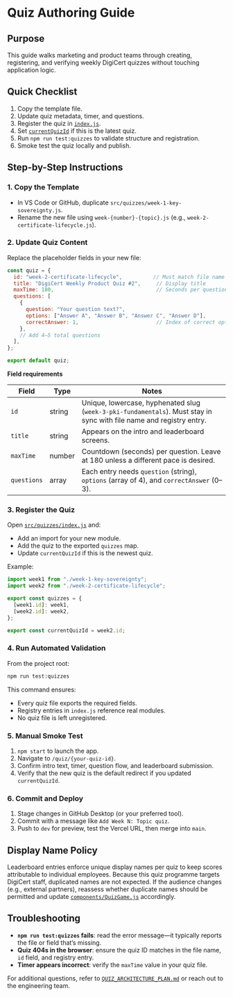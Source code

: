 # Quiz Authoring Guide

## Purpose

This guide walks marketing and product teams through creating, registering, and verifying weekly DigiCert quizzes without touching application logic.

## Quick Checklist

1. Copy the template file.
2. Update quiz metadata, timer, and questions.
3. Register the quiz in [`index.js`](./index.js).
4. Set [`currentQuizId`](./index.js) if this is the latest quiz.
5. Run `npm run test:quizzes` to validate structure and registration.
6. Smoke test the quiz locally and publish.

## Step-by-Step Instructions

### 1. Copy the Template

- In VS Code or GitHub, duplicate `src/quizzes/week-1-key-sovereignty.js`.
- Rename the new file using `week-{number}-{topic}.js` (e.g., `week-2-certificate-lifecycle.js`).

### 2. Update Quiz Content

Replace the placeholder fields in your new file:

```javascript
const quiz = {
  id: "week-2-certificate-lifecycle",          // Must match file name slug
  title: "DigiCert Weekly Product Quiz #2",     // Display title
  maxTime: 180,                                 // Seconds per question (default 180)
  questions: [
    {
      question: "Your question text?",
      options: ["Answer A", "Answer B", "Answer C", "Answer D"],
      correctAnswer: 1,                         // Index of correct option (0-based)
    },
    // Add 4–5 total questions
  ],
};

export default quiz;
```

**Field requirements**

| Field | Type | Notes |
| --- | --- | --- |
| `id` | string | Unique, lowercase, hyphenated slug (`week-3-pki-fundamentals`). Must stay in sync with file name and registry entry. |
| `title` | string | Appears on the intro and leaderboard screens. |
| `maxTime` | number | Countdown (seconds) per question. Leave at 180 unless a different pace is desired. |
| `questions` | array | Each entry needs `question` (string), `options` (array of 4), and `correctAnswer` (0–3). |

### 3. Register the Quiz

Open [`src/quizzes/index.js`](./index.js) and:

- Add an import for your new module.
- Add the quiz to the exported `quizzes` map.
- Update `currentQuizId` if this is the newest quiz.

Example:

```javascript
import week1 from "./week-1-key-sovereignty";
import week2 from "./week-2-certificate-lifecycle";

export const quizzes = {
  [week1.id]: week1,
  [week2.id]: week2,
};

export const currentQuizId = week2.id;
```

### 4. Run Automated Validation

From the project root:

```bash
npm run test:quizzes
```

This command ensures:

- Every quiz file exports the required fields.
- Registry entries in `index.js` reference real modules.
- No quiz file is left unregistered.

### 5. Manual Smoke Test

1. `npm start` to launch the app.
2. Navigate to `/quiz/{your-quiz-id}`.
3. Confirm intro text, timer, question flow, and leaderboard submission.
4. Verify that the new quiz is the default redirect if you updated `currentQuizId`.

### 6. Commit and Deploy

1. Stage changes in GitHub Desktop (or your preferred tool).
2. Commit with a message like `Add Week N: Topic quiz`.
3. Push to `dev` for preview, test the Vercel URL, then merge into `main`.

## Display Name Policy

Leaderboard entries enforce unique display names per quiz to keep scores attributable to individual employees. Because this quiz programme targets DigiCert staff, duplicated names are not expected. If the audience changes (e.g., external partners), reassess whether duplicate names should be permitted and update [`components/QuizGame.js`](../components/QuizGame.js) accordingly.

## Troubleshooting

- **`npm run test:quizzes` fails**: read the error message—it typically reports the file or field that’s missing.
- **Quiz 404s in the browser**: ensure the quiz ID matches in the file name, `id` field, and registry entry.
- **Timer appears incorrect**: verify the `maxTime` value in your quiz file.

For additional questions, refer to [`QUIZ_ARCHITECTURE_PLAN.md`](../../QUIZ_ARCHITECTURE_PLAN.md) or reach out to the engineering team.